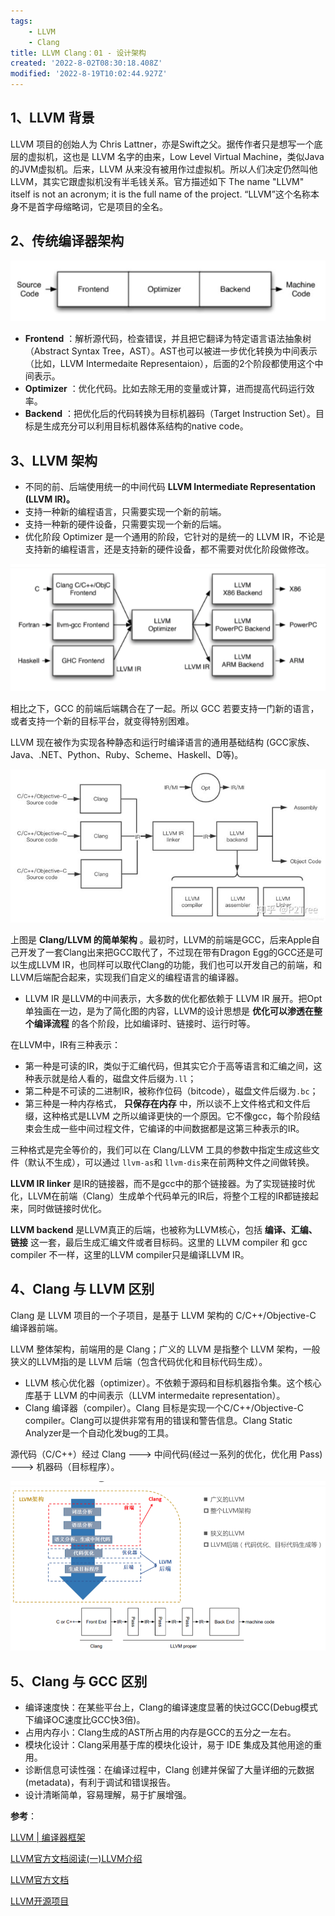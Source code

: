 ```yaml
---
tags: 
    - LLVM
    - Clang
title: LLVM Clang：01 - 设计架构
created: '2022-8-02T08:30:18.408Z'
modified: '2022-8-19T10:02:44.927Z'
---
```


## 1、LLVM 背景

LLVM 项目的创始人为 Chris Lattner，亦是Swift之父。据传作者只是想写一个底层的虚拟机，这也是 LLVM 名字的由来，Low Level
Virtual Machine，类似Java的JVM虚拟机。后来，LLVM
从来没有被用作过虚拟机。所以人们决定仍然叫他LLVM，其实它跟虚拟机没有半毛钱关系。官方描述如下 The name "LLVM" itself is not
an acronym; it is the full name of the project. “LLVM”这个名称本身不是首字母缩略词，它是项目的全名。

## 2、传统编译器架构

![](./assert/73d76e9640df3cab176e1289f571a046.png)

* **Frontend** ：解析源代码，检查错误，并且把它翻译为特定语言语法抽象树（Abstract Syntax Tree，AST）。AST也可以被进一步优化转换为中间表示（比如，LLVM Intermedaite Representaion），后面的2个阶段都使用这个中间表示。
* **Optimizer** ：优化代码。比如去除无用的变量或计算，进而提高代码运行效率。
* **Backend** ：把优化后的代码转换为目标机器码（Target Instruction Set）。目标是生成充分可以利用目标机器体系结构的native code。

## 3、LLVM 架构

* 不同的前、后端使用统一的中间代码 **LLVM Intermediate Representation (LLVM IR)。**
* 支持一种新的编程语言，只需要实现一个新的前端。
* 支持一种新的硬件设备，只需要实现一个新的后端。
* 优化阶段 Optimizer 是一个通用的阶段，它针对的是统一的 LLVM IR，不论是支持新的编程语言，还是支持新的硬件设备，都不需要对优化阶段做修改。

![](./assert/7860514995bc2c134ce9c22859753131.png)

相比之下，GCC 的前端后端耦合在了一起。所以 GCC 若要支持一门新的语言，或者支持一个新的目标平台，就变得特别困难。

LLVM 现在被作为实现各种静态和运行时编译语言的通用基础结构
(GCC家族、Java、.NET、Python、Ruby、Scheme、Haskell、D等)。

![](./assert/d7d17e79296f1433ce76db9bcf29fe45.png)

上图是 **Clang/LLVM 的简单架构**
。最初时，LLVM的前端是GCC，后来Apple自己开发了一套Clang出来把GCC取代了，不过现在带有Dragon Egg的GCC还是可以生成LLVM
IR，也同样可以取代Clang的功能，我们也可以开发自己的前端，和LLVM后端配合起来，实现我们自定义的编程语言的编译器。

* LLVM IR 是LLVM的中间表示，大多数的优化都依赖于 LLVM IR 展开。把Opt单独画在一边，是为了简化图的内容，LLVM的设计思想是 **优化可以渗透在整个编译流程** 的各个阶段，比如编译时、链接时、运行时等。

在LLVM中，IR有三种表示：

* 第一种是可读的IR，类似于汇编代码，但其实它介于高等语言和汇编之间，这种表示就是给人看的，磁盘文件后缀为`.ll`；
* 第二种是不可读的二进制IR，被称作位码（bitcode），磁盘文件后缀为`.bc`；
* 第三种是一种内存格式， **只保存在内存** 中，所以谈不上文件格式和文件后缀，这种格式是LLVM 之所以编译更快的一个原因。它不像gcc，每个阶段结束会生成一些中间过程文件，它编译的中间数据都是这第三种表示的IR。

三种格式是完全等价的，我们可以在 Clang/LLVM 工具的参数中指定生成这些文件（默认不生成），可以通过 `llvm-as`和 `llvm-dis`来在前两种文件之间做转换。

**LLVM IR linker**
是IR的链接器，而不是gcc中的那个链接器。为了实现链接时优化，LLVM在前端（Clang）生成单个代码单元的IR后，将整个工程的IR都链接起来，同时做链接时优化。

**LLVM backend** 是LLVM真正的后端，也被称为LLVM核心，包括 **编译、汇编、链接** 这一套，最后生成汇编文件或者目标码。这里的
LLVM compiler 和 gcc compiler 不一样，这里的LLVM compiler只是编译LLVM IR。

## 4、Clang 与 LLVM 区别

Clang 是 LLVM 项目的一个子项目，是基于 LLVM 架构的 C/C++/Objective-C 编译器前端。

LLVM 整体架构，前端用的是 Clang；广义的 LLVM 是指整个 LLVM 架构，一般狭义的LLVM指的是 LLVM
后端（包含代码优化和目标代码生成）。

* LLVM 核心优化器（optimizer）。不依赖于源码和目标机器指令集。这个核心库基于 LLVM 的中间表示（LLVM intermedaite representation）。
* Clang 编译器（compiler）。Clang 目标是实现一个C/C++/Objective-C compiler。Clang可以提供非常有用的错误和警告信息。Clang Static Analyzer是一个自动化发bug的工具。

源代码（C/C++）经过 Clang ---> 中间代码(经过一系列的优化，优化用 Pass) ---> 机器码（目标程序）。

![](./assert/7208e36382a75c5cfc07f6067fd4aa15.png)

## 5、Clang 与 GCC 区别

* 编译速度快：在某些平台上，Clang的编译速度显著的快过GCC(Debug模式下编译OC速度比GCC快3倍)。
* 占用内存小：Clang生成的AST所占用的内存是GCC的五分之一左右。
* 模块化设计：Clang采用基于库的模块化设计，易于 IDE 集成及其他用途的重用。
* 诊断信息可读性强：在编译过程中，Clang 创建并保留了大量详细的元数据 (metadata)，有利于调试和错误报告。
* 设计清晰简单，容易理解，易于扩展增强。

**参考**：

[LLVM | 编译器框架](https://blog.csdn.net/qq_38844835/article/details/122553656?spm=1001.2014.3001.5506
"LLVM | 编译器框架")

[LLVM官方文档阅读(一)LLVM介绍](https://blog.csdn.net/weixin_43296779/article/details/121989541?spm=1001.2014.3001.5506
"LLVM官方文档阅读(一)LLVM介绍")

[LLVM官方文档](https://intel.github.io/llvm-docs/
"LLVM官方文档")

[LLVM开源项目](https://github.com/intel/llvm
"LLVM开源项目")
